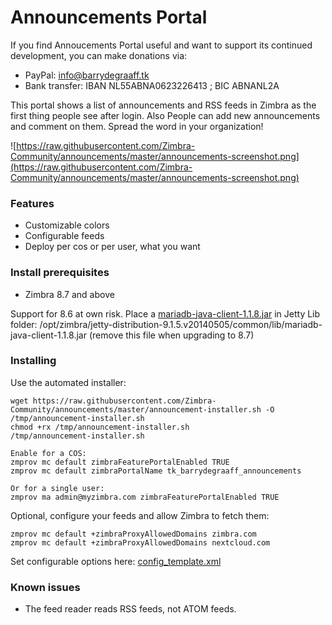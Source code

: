Announcements Portal
==========

If you find Annoucements Portal useful and want to support its continued development, you can make donations via:
- PayPal: info@barrydegraaff.tk
- Bank transfer: IBAN NL55ABNA0623226413 ; BIC ABNANL2A

This portal shows a list of announcements and RSS feeds in Zimbra as the first thing people see after login. Also People can
add new announcements and comment on them. Spread the word in your organization!

![https://raw.githubusercontent.com/Zimbra-Community/announcements/master/announcements-screenshot.png](https://raw.githubusercontent.com/Zimbra-Community/announcements/master/announcements-screenshot.png)

### Features
  - Customizable colors
  - Configurable feeds
  - Deploy per cos or per user, what you want
  


### Install prerequisites
  - Zimbra 8.7 and above
  
Support for 8.6 at own risk. Place a [mariadb-java-client-1.1.8.jar](https://github.com/Zimbra-Community/announcements/raw/master/extra/mariadb-java-client-1.1.8.jar) in Jetty Lib folder:
/opt/zimbra/jetty-distribution-9.1.5.v20140505/common/lib/mariadb-java-client-1.1.8.jar   (remove this file when upgrading to 8.7)

### Installing
Use the automated installer:

    wget https://raw.githubusercontent.com/Zimbra-Community/announcements/master/announcement-installer.sh -O /tmp/announcement-installer.sh
    chmod +rx /tmp/announcement-installer.sh
    /tmp/announcement-installer.sh

    Enable for a COS:
    zmprov mc default zimbraFeaturePortalEnabled TRUE
    zmprov mc default zimbraPortalName tk_barrydegraaff_announcements

    Or for a single user:
    zmprov ma admin@myzimbra.com zimbraFeaturePortalEnabled TRUE

Optional, configure your feeds and allow Zimbra to fetch them:

    zmprov mc default +zimbraProxyAllowedDomains zimbra.com
    zmprov mc default +zimbraProxyAllowedDomains nextcloud.com
    
Set configurable options here: [config_template.xml](https://raw.githubusercontent.com/Zimbra-Community/announcements/master/zimlet/tk_barrydegraaff_announcements/config_template.xml)

 
### Known issues

- The feed reader reads RSS feeds, not ATOM feeds.
